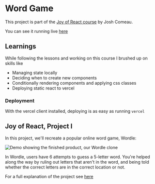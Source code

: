 # Word Game

This project is part of the [Joy of React course](https://www.joyofreact.com/) by Josh Comeau.

You can see it running live [here](https://project-wordle-indol.vercel.app/)

## Learnings

While following the lessons and working on this course I brushed up on skills like 
- Managing state locally
- Deciding when to create new components
- Conditionally rendering components and applying css classes
- Deploying static react to vercel


### Deployment

With the vercel client installed, deploying is as easy as running `vercel`


## Joy of React, Project I

In this project, we'll recreate a popular online word game, Wordle:

![Demo showing the finished product, our Wordle clone](docs/wordle-demo.gif)

In Wordle, users have 6 attempts to guess a 5-letter word. You're helped along the way by ruling out letters that aren't in the word, and being told whether the correct letters are in the correct location or not.


For a full explanation of the project see [here](project_readme.md)